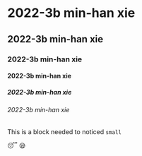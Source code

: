
# 2022-3b min-han xie
## 2022-3b min-han xie
### 2022-3b min-han xie
#### 2022-3b min-han xie
##### 2022-3b min-han xie
###### 2022-3b min-han xie

This is a block needed to noticed `small`

:sleeping: :sleepy:

